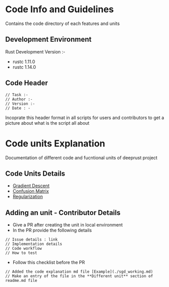 # Code Info and Guidelines

Contains the code directory of each features and units

## Development Environment

Rust Development Version :-
* rustc 1.11.0
* rustc 1.14.0

## Code Header

~~~~
// Task :-
// Author :-
// Version :-
// Date : -
~~~~

Incoprate this header format in all scripts for users and contributors to get a picture about what is the script all about

# Code units Explanation

Documentation of different code and fucntional units of deeprust project

## Code Units Details
* [Gradient Descent](./sgd_working.md)
* [Confusion Matrix](./confusion_matrix.md)
* [Regularization](./l2_reg.md)

## Adding an unit - Contributor Details

* Give a PR after creating the unit in local environment
* In the PR provide the following details
~~~~
// Issue details : link
// Implementation details
// Code workflow
// How to test
~~~~
* Follow this checklist before the PR
~~~~
// Added the code explanation md file [Example](./sgd_working.md)
// Make an entry of the file in the **Different unit** section of readme.md file
~~~~
